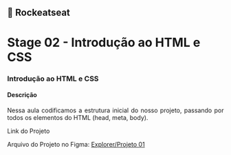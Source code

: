 ## 🚀 Rockeatseat 
<h1>Stage 02 - Introdução ao HTML e CSS</h1>

<h3>Introdução ao HTML e CSS</h3>

<h4>Descrição</h4>

<p align="justify">Nessa aula codificamos a estrutura inicial do nosso projeto, passando por todos os elementos do HTML (head, meta, body). </p>

<p>Link do Projeto</p>

Arquivo do Projeto no Figma: <a href="https://www.figma.com/file/1QB3ecEiGPWwDrrjSWfY1I/Explorer-Projeto-01-Copy?fuid=877192624165005846">Explorer/Projeto 01</a>

